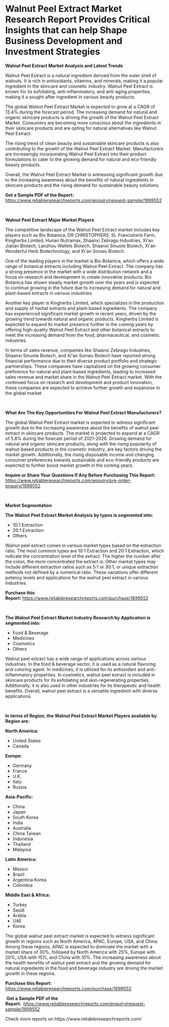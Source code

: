 <p><h1>Walnut Peel Extract Market Research Report Provides Critical Insights that can help Shape Business Development and Investment Strategies</h1></p><p><strong>Walnut Peel Extract Market Analysis and Latest Trends</strong></p>
<p><p>Walnut Peel Extract is a natural ingredient derived from the outer shell of walnuts. It is rich in antioxidants, vitamins, and minerals, making it a popular ingredient in the skincare and cosmetic industry. Walnut Peel Extract is known for its exfoliating, anti-inflammatory, and anti-aging properties, making it a sought-after ingredient in various beauty products.</p><p>The global Walnut Peel Extract Market is expected to grow at a CAGR of 13.4% during the forecast period. The increasing demand for natural and organic skincare products is driving the growth of the Walnut Peel Extract Market. Consumers are becoming more conscious about the ingredients in their skincare products and are opting for natural alternatives like Walnut Peel Extract.</p><p>The rising trend of clean beauty and sustainable skincare products is also contributing to the growth of the Walnut Peel Extract Market. Manufacturers are increasingly incorporating Walnut Peel Extract into their product formulations to cater to the growing demand for natural and eco-friendly beauty products.</p><p>Overall, the Walnut Peel Extract Market is witnessing significant growth due to the increasing awareness about the benefits of natural ingredients in skincare products and the rising demand for sustainable beauty solutions.</p></p>
<p><strong>Get a Sample PDF of the Report:&nbsp;</strong> <a href="https://www.reliableresearchreports.com/enquiry/request-sample/1899552">https://www.reliableresearchreports.com/enquiry/request-sample/1899552</a></p>
<p>&nbsp;</p>
<p><strong>Walnut Peel Extract Major Market Players</strong></p>
<p><p>The competitive landscape of the Walnut Peel Extract market includes key players such as Bio Botanica, DR CHRISTOPHERS, St. Francisherb Farm, Kingherbs Limited, Hunan Nutramax, Shaanxi Zebrago Industries, Xi'an Jiatian Biotech, Lanzhou Wallets Biotech, Shaanxi Sinuote Biotech, Xi'an Wonderful Herb Biotechnology, and Xi'an Sonwu Biotech. </p><p>One of the leading players in the market is Bio Botanica, which offers a wide range of botanical extracts including Walnut Peel Extract. The company has a strong presence in the market with a wide distribution network and a focus on research and development to create innovative products. Bio Botanica has shown steady market growth over the years and is expected to continue growing in the future due to increasing demand for natural and plant-based extracts in various industries.</p><p>Another key player is Kingherbs Limited, which specializes in the production and supply of herbal extracts and plant-based ingredients. The company has experienced significant market growth in recent years, driven by the growing trend towards natural and organic products. Kingherbs Limited is expected to expand its market presence further in the coming years by offering high-quality Walnut Peel Extract and other botanical extracts to meet the increasing demand from the food, pharmaceutical, and cosmetic industries.</p><p>In terms of sales revenue, companies like Shaanxi Zebrago Industries, Shaanxi Sinuote Biotech, and Xi'an Sonwu Biotech have reported strong financial performance due to their diverse product portfolio and strategic partnerships. These companies have capitalized on the growing consumer preference for natural and plant-based ingredients, leading to increased sales revenue and market share in the Walnut Peel Extract market. With the continued focus on research and development and product innovation, these companies are expected to achieve further growth and expansion in the global market.</p></p>
<p>&nbsp;</p>
<p><strong>What Are The Key Opportunities For Walnut Peel Extract Manufacturers?</strong></p>
<p><p>The global Walnut Peel Extract market is expected to witness significant growth due to the increasing awareness about the benefits of walnut peel extract in skincare products. The market is projected to expand at a CAGR of 5.8% during the forecast period of 2021-2026. Growing demand for natural and organic skincare products, along with the rising popularity of walnut-based products in the cosmetic industry, are key factors driving the market growth. Additionally, the rising disposable income and changing consumer preferences towards sustainable and eco-friendly products are expected to further boost market growth in the coming years.</p></p>
<p><strong>Inquire or Share Your Questions If Any Before Purchasing This Report:</strong> <a href="https://www.reliableresearchreports.com/enquiry/pre-order-enquiry/1899552">https://www.reliableresearchreports.com/enquiry/pre-order-enquiry/1899552</a></p>
<p>&nbsp;</p>
<p><strong>Market Segmentation</strong></p>
<p><strong>The Walnut Peel Extract Market Analysis by types is segmented into:</strong></p>
<p><ul><li>10:1 Extraction</li><li>20:1 Extraction</li><li>Others</li></ul></p>
<p><p>Walnut peel extract comes in various market types based on the extraction ratio. The most common types are 10:1 Extraction and 20:1 Extraction, which indicate the concentration level of the extract. The higher the number after the colon, the more concentrated the extract is. Other market types may include different extraction ratios such as 5:1 or 30:1, or unique extraction methods not defined by a numerical ratio. These variations offer different potency levels and applications for the walnut peel extract in various industries.</p></p>
<p><strong>Purchase this Report:&nbsp;</strong><a href="https://www.reliableresearchreports.com/purchase/1899552">https://www.reliableresearchreports.com/purchase/1899552</a></p>
<p>&nbsp;</p>
<p><strong>The Walnut Peel Extract Market Industry Research by Application is segmented into:</strong></p>
<p><ul><li>Food & Beverage</li><li>Medicines</li><li>Cosmetics</li><li>Others</li></ul></p>
<p><p>Walnut peel extract has a wide range of applications across various industries. In the food & beverage sector, it is used as a natural flavoring and coloring agent. In medicines, it is utilized for its antioxidant and anti-inflammatory properties. In cosmetics, walnut peel extract is included in skincare products for its exfoliating and skin-regenerating properties. Additionally, it is also used in other industries for its therapeutic and health benefits. Overall, walnut peel extract is a versatile ingredient with diverse applications.</p></p>
<p>&nbsp;</p>
<p><strong>In terms of Region, the Walnut Peel Extract Market Players available by Region are:</strong></p>
<p>
    <p> <strong> North America: </strong>
        <ul>
            <li>United States</li>
            <li>Canada</li>
        </ul>
        </p> 
    <p> <strong> Europe: </strong>
        <ul>
            <li>Germany</li>
            <li>France</li>
            <li>U.K.</li>
            <li>Italy</li>
            <li>Russia</li>
        </ul>
        </p> 
    <p> <strong> Asia-Pacific: </strong>
        <ul>
            <li>China</li>
            <li>Japan</li>
            <li>South Korea</li>
            <li>India</li>
            <li>Australia</li>
            <li>China Taiwan</li>
            <li>Indonesia</li>
            <li>Thailand</li>
            <li>Malaysia</li>
        </ul>
        </p> 
    <p> <strong> Latin America: </strong>
        <ul>
            <li>Mexico</li>
            <li>Brazil</li>
            <li>Argentina Korea</li>
            <li>Colombia</li>
        </ul>
        </p> 
    <p> <strong> Middle East & Africa: </strong>
        <ul>
            <li>Turkey</li>
            <li>Saudi</li>
            <li>Arabia</li>
            <li>UAE</li>
            <li>Korea</li>
        </ul>
    </p>
    </p>
<p><p>The global walnut peel extract market is expected to witness significant growth in regions such as North America, APAC, Europe, USA, and China. Among these regions, APAC is expected to dominate the market with a market share of 30%, followed by North America with 25%, Europe with 20%, USA with 15%, and China with 10%. The increasing awareness about the health benefits of walnut peel extract and the growing demand for natural ingredients in the food and beverage industry are driving the market growth in these regions.</p></p>
<p><strong>Purchase this Report: </strong><a href="https://www.reliableresearchreports.com/purchase/1899552">https://www.reliableresearchreports.com/purchase/1899552</a></p>
<p>&nbsp;<strong>Get a Sample PDF of the Report:&nbsp;&nbsp;</strong><a href="https://www.reliableresearchreports.com/enquiry/request-sample/1899552">https://www.reliableresearchreports.com/enquiry/request-sample/1899552</a></p>
<p><strong></strong></p>
<p>Check more reports on https://www.reliableresearchreports.com/</p>
